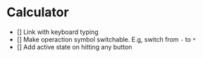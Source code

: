 # Calculator

-   [] Link with keyboard typing
-   [] Make operaction symbol switchable. E.g, switch from `-` to `*`
-   [] Add active state on hitting any button
